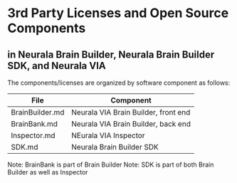 # 3rd Party Licenses and Open Source Components
## in Neurala Brain Builder, Neurala Brain Builder SDK, and Neurala VIA

The components/licenses are organized by software component as follows:

File | Component
------------ | -------------
BrainBuilder.md | Neurala VIA Brain Builder, front end
BrainBank.md | Neurala VIA Brain Builder, back end
Inspector.md | NEurala VIA Inspector
SDK.md | Neurala Brain Builder SDK

Note: BrainBank is part of Brain Builder
Note: SDK is part of both Brain Builder as well as Inspector
